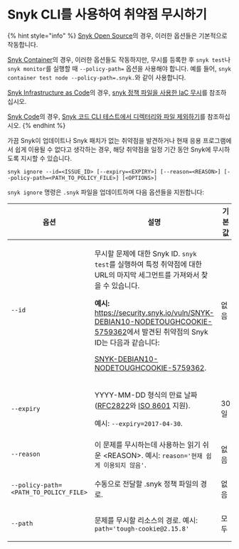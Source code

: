 # Snyk CLI를 사용하여 취약점 무시하기

{% hint style="info" %}
[Snyk Open Source](../../scan-with-snyk/snyk-open-source/)의 경우, 이러한 옵션들은 기본적으로 작동합니다.

[Snyk Container](../../scan-with-snyk/snyk-container/)의 경우, 이러한 옵션들도 작동하지만, 무시를 등록한 후 `snyk test`나 `snyk monitor`를 실행할 때 `--policy-path=` 옵션을 사용해야 합니다. 예를 들어, `snyk container test node --policy-path=.snyk.`와 같이 사용합니다.

[Snyk Infrastructure as Code](../../scan-with-snyk/snyk-iac/scan-your-iac-source-code/)의 경우, [snyk 정책 파일을 사용한 IaC 무시](snyk-cli-for-iac/iac-ignores-using-the-.snyk-policy-file.md)를 참조하십시오.

[Snyk Code](../../scan-with-snyk/snyk-code/)의 경우, [Snyk 코드 CLI 테스트에서 디렉터리와 파일 제외하기](snyk-cli-for-snyk-code/exclude-directories-and-files-from-snyk-code-cli-tests.md)를 참조하십시오.
{% endhint %}

가끔 Snyk이 업데이트나 Snyk 패치가 없는 취약점을 발견하거나 현재 응용 프로그램에서 쉽게 이용될 수 없다고 생각하는 경우, 해당 취약점을 일정 기간 동안 Snyk에 무시하도록 지시할 수 있습니다.

`snyk ignore --id=<ISSUE_ID> [--expiry=<EXPIRY>] [--reason=<REASON>] [--policy-path=<PATH_TO_POLICY_FILE>] [<OPTIONS>]`

`snyk ignore` 명령은 `.snyk` 파일을 업데이트하며 다음 옵션들을 지원합니다:

| **옵션**                                | **설명**                                                                                                                                                                                                                                                                                                                                                                                                                                          | **기본값** | **필수** |
| ------------------------------------- | ----------------------------------------------------------------------------------------------------------------------------------------------------------------------------------------------------------------------------------------------------------------------------------------------------------------------------------------------------------------------------------------------------------------------------------------------- | ------- | ------ |
| `--id`                                | <p>무시할 문제에 대한 Snyk ID. <code>snyk test</code>를 실행하여 특정 취약점에 대한 URL의 마지막 세그먼트를 가져와서 찾을 수 있습니다.</p><p><strong>예시:</strong> <a href="https://security.snyk.io/vuln/SNYK-DEBIAN10-NODETOUGHCOOKIE-5759362">https://security.snyk.io/vuln/SNYK-DEBIAN10-NODETOUGHCOOKIE-5759362</a>에서 발견된 취약점의 Snyk ID는 다음과 같습니다:</p><p><a href="https://security.snyk.io/vuln/SNYK-DEBIAN10-NODETOUGHCOOKIE-5759362">SNYK-DEBIAN10-NODETOUGHCOOKIE-5759362</a>.</p> | 없음      | 예      |
| `--expiry`                            | <p>YYYY-MM-DD 형식의 만료 날짜 (<a href="https://tools.ietf.org/html/rfc2822#page-14">RFC2822</a>와 <a href="https://www.iso.org/iso-8601-date-and-time-format.html">ISO 8601</a> 지원).</p><p>예시: <code>--expiry=2017-04-30</code>.</p>                                                                                                                                                                                                                  | 30 일    | 아니오    |
| `--reason`                            | 이 문제를 무시하는데 사용하는 읽기 쉬운 \<REASON>. 예시: `reason='현재 쉽게 이용되지 않음'`.                                                                                                                                                                                                                                                                                                                                                                                 | 없음      | 아니오    |
| `--policy-path=<PATH_TO_POLICY_FILE>` | 수동으로 전달할 .snyk 정책 파일의 경로.                                                                                                                                                                                                                                                                                                                                                                                                                       | 없음      | 아니오    |
| `--path`                              | 문제를 무시할 리소스의 경로. 예시: `path='tough-cookie@2.15.8'`                                                                                                                                                                                                                                                                                                                                                                                               | 모두      | 아니오    |
